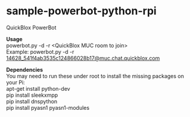 sample-powerbot-python-rpi
==========================

QuickBlox PowerBot

<b>Usage</b><br />
powerbot.py -d -r &lt;QuickBlox MUC room to join&gt;
<br />
Example: powerbot.py -d -r 14628_541f4ab3535c124866028b17@muc.chat.quickblox.com

<b>Dependencies</b><br />
You may need to run these under root to install the missing packages on your Pi:<br />
apt-get install python-dev<br />
pip install sleekxmpp<br />
pip install dnspython<br />
pip install pyasn1 pyasn1-modules<br />



